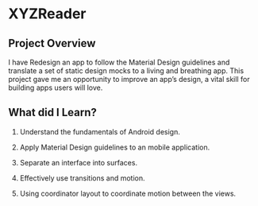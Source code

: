 # XYZReader

## Project Overview
I have Redesign an app to follow the Material Design guidelines and translate a set of static design mocks to a living and breathing app.
This project gave me an opportunity to improve an app’s design, a vital skill for building apps users will love.

## What did I Learn?

1. Understand the fundamentals of Android design.

2. Apply Material Design guidelines to an mobile application.

3. Separate an interface into surfaces.

4. Effectively use transitions and motion.

5. Using coordinator layout to coordinate motion between the views.
